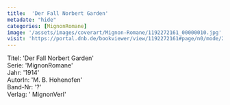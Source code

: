 ```yaml
---
title:  'Der Fall Norbert Garden'
metadate: "hide"
categories: [MignonRomane]
image: '/assets/images/coverart/Mignon-Romane/1192272161_00000010.jpg'
visit: 'https://portal.dnb.de/bookviewer/view/1192272161#page/n0/mode/2up'
---
```

Titel: 'Der Fall Norbert Garden' <br>
Serie: 'MignonRomane' <br>
Jahr: '1914' <br>
AutorIn: 'M. B. Hohenofen' <br>
Band-Nr: '?' <br>
Verlag: ' MignonVerl'